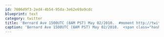 ```yaml
---
id: 7806d9f3-2ed4-4b54-95da-3e62e69a9cdc
blueprint: text
category: twitter
title: 'Bernard Ave 1500UTC (8AM PST) May 02/2010.  #moment http://twitpic.com/1kqb5e'
caption: 'Bernard Ave 1500UTC (8AM PST) May 02/2010.  <span class="hashtag hashtag_local">#<a href="http://tweettemp.darylchymko.ca/?tag=moment">moment</a> http://twitpic.com/1kqb5e'
---
```

